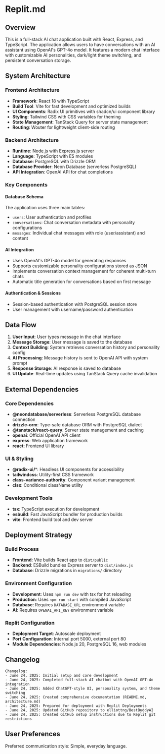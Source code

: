 # Replit.md

## Overview

This is a full-stack AI chat application built with React, Express, and TypeScript. The application allows users to have conversations with an AI assistant using OpenAI's GPT-4o model. It features a modern chat interface with customizable AI personalities, dark/light theme switching, and persistent conversation storage.

## System Architecture

### Frontend Architecture
- **Framework**: React 18 with TypeScript
- **Build Tool**: Vite for fast development and optimized builds
- **UI Components**: Radix UI primitives with shadcn/ui component library
- **Styling**: Tailwind CSS with CSS variables for theming
- **State Management**: TanStack Query for server state management
- **Routing**: Wouter for lightweight client-side routing

### Backend Architecture
- **Runtime**: Node.js with Express.js server
- **Language**: TypeScript with ES modules
- **Database**: PostgreSQL with Drizzle ORM
- **Database Provider**: Neon Database (serverless PostgreSQL)
- **API Integration**: OpenAI API for chat completions

### Key Components

#### Database Schema
The application uses three main tables:
- `users`: User authentication and profiles
- `conversations`: Chat conversation metadata with personality configurations
- `messages`: Individual chat messages with role (user/assistant) and content

#### AI Integration
- Uses OpenAI's GPT-4o model for generating responses
- Supports customizable personality configurations stored as JSON
- Implements conversation context management for coherent multi-turn chats
- Automatic title generation for conversations based on first message

#### Authentication & Sessions
- Session-based authentication with PostgreSQL session store
- User management with username/password authentication

## Data Flow

1. **User Input**: User types message in the chat interface
2. **Message Storage**: User message is saved to the database
3. **Context Building**: System retrieves conversation history and personality config
4. **AI Processing**: Message history is sent to OpenAI API with system prompt
5. **Response Storage**: AI response is saved to database
6. **UI Update**: Real-time updates using TanStack Query cache invalidation

## External Dependencies

### Core Dependencies
- **@neondatabase/serverless**: Serverless PostgreSQL database connection
- **drizzle-orm**: Type-safe database ORM with PostgreSQL dialect
- **@tanstack/react-query**: Server state management and caching
- **openai**: Official OpenAI API client
- **express**: Web application framework
- **react**: Frontend UI library

### UI & Styling
- **@radix-ui/***: Headless UI components for accessibility
- **tailwindcss**: Utility-first CSS framework
- **class-variance-authority**: Component variant management
- **clsx**: Conditional className utility

### Development Tools
- **tsx**: TypeScript execution for development
- **esbuild**: Fast JavaScript bundler for production builds
- **vite**: Frontend build tool and dev server

## Deployment Strategy

### Build Process
- **Frontend**: Vite builds React app to `dist/public`
- **Backend**: ESBuild bundles Express server to `dist/index.js`
- **Database**: Drizzle migrations in `migrations/` directory

### Environment Configuration
- **Development**: Uses `npm run dev` with tsx for hot reloading
- **Production**: Uses `npm run start` with compiled JavaScript
- **Database**: Requires `DATABASE_URL` environment variable
- **AI**: Requires `OPENAI_API_KEY` environment variable

### Replit Configuration
- **Deployment Target**: Autoscale deployment
- **Port Configuration**: Internal port 5000, external port 80
- **Module Dependencies**: Node.js 20, PostgreSQL 16, web modules

## Changelog

```
Changelog:
- June 24, 2025: Initial setup and core development
- June 24, 2025: Completed full-stack AI chatbot with OpenAI GPT-4o integration
- June 24, 2025: Added ChatGPT-style UI, personality system, and theme switching
- June 24, 2025: Created comprehensive documentation (README.md, architecture.md)
- June 24, 2025: Prepared for deployment with Replit Deployments
- June 24, 2025: Updated GitHub repository to elliottng/BestBuddyAI
- June 24, 2025: Created GitHub setup instructions due to Replit git restrictions
```

## User Preferences

Preferred communication style: Simple, everyday language.